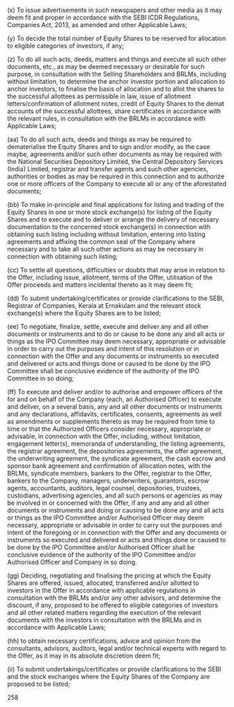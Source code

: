 (x) To issue advertisements in such newspapers and other media as it may deem fit and proper in accordance with the SEBI ICDR Regulations, Companies Act, 2013, as amended and other Applicable Laws;

(y) To decide the total number of Equity Shares to be reserved for allocation to eligible categories of investors, if any;

(z) To do all such acts, deeds, matters and things and execute all such other documents, etc., as may be deemed necessary or desirable for such purpose, in consultation with the Selling Shareholders and BRLMs, including without limitation, to determine the anchor investor portion and allocation to anchor investors, to finalise the basis of allocation and to allot the shares to the successful allottees as permissible in law, issue of allotment letters/confirmation of allotment notes, credit of Equity Shares to the demat accounts of the successful allottees, share certificates in accordance with the relevant rules, in consultation with the BRLMs in accordance with Applicable Laws;

(aa) To do all such acts, deeds and things as may be required to dematerialise the Equity Shares and to sign and/or modify, as the case maybe, agreements and/or such other documents as may be required with the National Securities Depository Limited, the Central Depository Services (India) Limited, registrar and transfer agents and such other agencies, authorities or bodies as may be required in this connection and to authorize one or more officers of the Company to execute all or any of the aforestated documents;

(bb) To make in-principle and final applications for listing and trading of the Equity Shares in one or more stock exchange(s) for listing of the Equity Shares and to execute and to deliver or arrange the delivery of necessary documentation to the concerned stock exchange(s) in connection with obtaining such listing including without limitation, entering into listing agreements and affixing the common seal of the Company where necessary and to take all such other actions as may be necessary in connection with obtaining such listing;

(cc) To settle all questions, difficulties or doubts that may arise in relation to the Offer, including issue, allotment, terms of the Offer, utilisation of the Offer proceeds and matters incidental thereto as it may deem fit;

(dd) To submit undertaking/certificates or provide clarifications to the SEBI, Registrar of Companies, Kerala at Ernakulam and the relevant stock exchange(s) where the Equity Shares are to be listed;

(ee) To negotiate, finalize, settle, execute and deliver any and all other documents or instruments and to do or cause to be done any and all acts or things as the IPO Committee may deem necessary, appropriate or advisable in order to carry out the purposes and intent of this resolution or in connection with the Offer and any documents or instruments so executed and delivered or acts and things done or caused to be done by the IPO Committee shall be conclusive evidence of the authority of the IPO Committee in so doing;

(ff) To execute and deliver and/or to authorise and empower officers of the for and on behalf of the Company (each, an Authorised Officer) to execute and deliver, on a several basis, any and all other documents or instruments and any declarations, affidavits, certificates, consents, agreements as well as amendments or supplements thereto as may be required from time to time or that the Authorized Officers consider necessary, appropriate or advisable, in connection with the Offer, including, without limitation, engagement letter(s), memoranda of understanding, the listing agreements, the registrar agreement, the depositories agreements, the offer agreement, the underwriting agreement, the syndicate agreement, the cash escrow and sponsor bank agreement and confirmation of allocation notes, with the BRLMs, syndicate members, bankers to the Offer, registrar to the Offer, bankers to the Company, managers, underwriters, guarantors, escrow agents, accountants, auditors, legal counsel, depositories, trustees, custodians, advertising agencies, and all such persons or agencies as may be involved in or concerned with the Offer, if any and any and all other documents or instruments and doing or causing to be done any and all acts or things as the IPO Committee and/or Authorised Officer may deem necessary, appropriate or advisable in order to carry out the purposes and intent of the foregoing or in connection with the Offer and any documents or instruments so executed and delivered or acts and things done or caused to be done by the IPO Committee and/or Authorised Officer shall be conclusive evidence of the authority of the IPO Committee and/or Authorised Officer and Company in so doing.

(gg) Deciding, negotiating and finalising the pricing at which the Equity Shares are offered, issued, allocated, transferred and/or allotted to investors in the Offer in accordance with applicable regulations in consultation with the BRLMs and/or any other advisors, and determine the discount, if any, proposed to be offered to eligible categories of investors and all other related matters regarding the execution of the relevant documents with the investors in consultation with the BRLMs and in accordance with Applicable Laws;

(hh) to obtain necessary certifications, advice and opinion from the consultants, advisors, auditors, legal and/or technical experts with regard to the Offer, as it may in its absolute discretion deem fit;

(ii) To submit undertakings/certificates or provide clarifications to the SEBI and the stock exchanges where the Equity Shares of the Company are proposed to be listed;

258